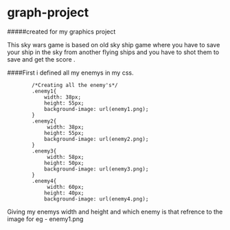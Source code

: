 # graph-project
#####created for my graphics project 

This sky wars game is based on old sky ship game where you have to save your ship in the sky from another flying ships and you have to shot them to save and get the score .

####First i defined all my enemys in my css.

 
            /*Creating all the enemy's*/
            .enemy1{
                width: 38px;
                height: 55px;
                background-image: url(enemy1.png);
            }
            .enemy2{
                 width: 38px;
                height: 55px;
                background-image: url(enemy2.png);
            }
            .enemy3{
                 width: 58px;
                height: 50px;
                background-image: url(enemy3.png);
            }
            .enemy4{
                 width: 60px;
                height: 40px;
                background-image: url(enemy4.png);

Giving my enemys width and height 
and which enemy is that refrence to the image for eg - enemy1.png

